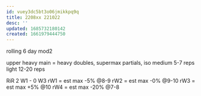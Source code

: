 ```yaml
---
id: vuey3dc5bt3o06jmikkpq9q
title: 2208xx 221022
desc: ''
updated: 1685732180142
created: 1661979444750
---
```


rolling 6 day mod2

upper
  heavy   main = heavy doubles, supermax partials, iso
  medium  5-7 reps
  light   12-20 reps

RiR 2 W1 - 0 W3
rW1 = est max -5% @8-9
rW2 = est max -0% @9-10
rW3 = est max +5% @10
rW4 = est max -20% @7-8